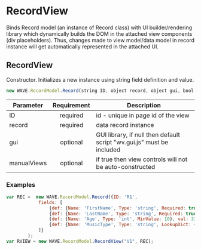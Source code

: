 # RecordView
Binds Record model (an instance of Record class) with UI builder/rendering library which dynamically builds the DOM in the attached view components (div placeholders). Thus, changes made to view model/data model in record instance will get automatically represented in the attached UI.

## RecordView
Constructor. Initializes a new instance using string field definition and value.
```js
new WAVE.RecordModel.Record(string ID, object record, object gui, bool manualViews)
```
| Parameter   | Requirement | Description                                                           |
| ----------- |:-----------:| --------------------------------------------------------------------- |
| ID          | required    | id - unique in page id of the view                                    |
| record      | required    | data record instance                                                  |
| gui         | optional    | GUI library, if null then default script "wv.gui.js" must be included |
| manualViews | optional    | if true then view controls will not be auto-constructed               |
### Examples
```js
var REC =  new WAVE.RecordModel.Record({ID: 'R1', 
            fields: [
                {def: {Name: 'FirstName', Type: 'string', Required: true}, val: 'John'},
                {def: {Name: 'LastName', Type: 'string', Required: true}, val: 'Smith'},
                {def: {Name: 'Age', Type: 'int', MinValue: 10}, val: 33},
                {def: {Name: 'MusicType', Type: 'string', LookupDict: {HRK: "Hard Rock", CRK: "Classic Rock", RAP: "Rap", CMU: "Classical music"}}},
            ]}
        );
var RVIEW = new WAVE.RecordModel.RecordView("V1", REC);
```
